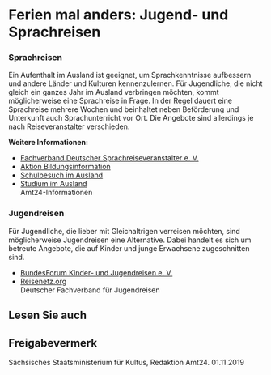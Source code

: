 # Ferien mal anders: Jugend- und Sprachreisen

### Sprachreisen

Ein Aufenthalt im Ausland ist geeignet, um Sprachkenntnisse aufbessern und andere Länder und Kulturen kennenzulernen. Für Jugendliche, die nicht gleich ein ganzes Jahr im Ausland verbringen möchten, kommt möglicherweise eine Sprachreise in Frage. In der Regel dauert eine Sprachreise mehrere Wochen und beinhaltet neben Beförderung und Unterkunft auch Sprachunterricht vor Ort. Die Angebote sind allerdings je nach Reiseveranstalter verschieden.

**Weitere Informationen:**

* [Fachverband Deutscher Sprachreiseveranstalter e. V.](http://fdsv.de/sprachreise-veranstalter/ "Website des Fachverbands Deutscher Sprachreiseveranstalter e.V.")
* [Aktion Bildungsinformation](http://www.abi-ev.de/ "abi-ev.de, Aktion Bildungsinformation e.V.")
* [Schulbesuch im Ausland](https://amt24dev.sachsen.de/zufi/lebenslagen/5000865)
* [Studium im Ausland](https://amt24dev.sachsen.de/zufi/lebenslagen/5000043)  
  Amt24-Informationen

### Jugendreisen

Für Jugendliche, die lieber mit Gleichaltrigen verreisen möchten, sind möglicherweise Jugendreisen eine Alternative. Dabei handelt es sich um betreute Angebote, die auf Kinder und junge Erwachsene zugeschnitten sind.

* [BundesForum Kinder- und Jugendreisen e. V.](http://www.bundesforum.de/ "Website des BundesForum Kinder- und Jugendreisen e. V.")
* [Reisenetz.org](https://www.reisenetz.org "Website des deutschen Fachverbands für Jugendreisen")   
  Deutscher Fachverband für Jugendreisen

## Lesen Sie auch

## Freigabevermerk

Sächsisches Staatsministerium für Kultus, Redaktion Amt24. 01.11.2019

